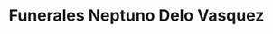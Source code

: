 ---
title: "Funerales Neptuno Delo Vasquez"
url: /quinta-normal/funerales-neptuno-delo-vasquez/
shop: Bestattungen
---